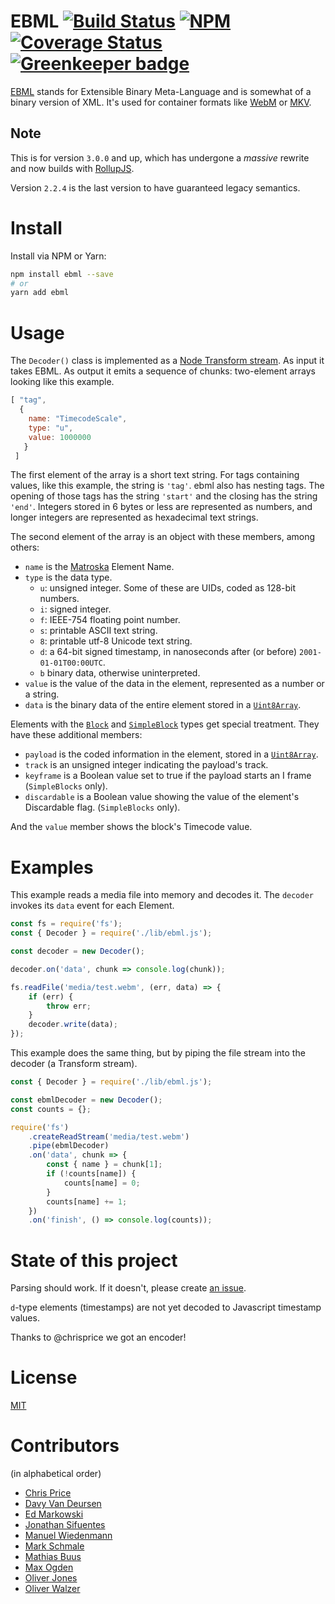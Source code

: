 # EBML [![Build Status](https://travis-ci.org/node-ebml/node-ebml.png?branch=master)](https://travis-ci.org/node-ebml/node-ebml) [![NPM](https://nodei.co/npm/ebml.png?compact=true)](https://www.npmjs.com/package/ebml) [![Coverage Status](https://coveralls.io/repos/github/node-ebml/node-ebml/badge.svg?branch=master)](https://coveralls.io/github/node-ebml/node-ebml?branch=master) [![Greenkeeper badge](https://badges.greenkeeper.io/node-ebml/node-ebml.svg)](https://greenkeeper.io/)

[EBML][EBML] stands for Extensible Binary Meta-Language and is somewhat of a
binary version of XML. It's used for container formats like [WebM][webm] or
[MKV][mkv].

## Note

This is for version `3.0.0` and up, which has undergone a *massive* rewrite and
now builds with [RollupJS][rollup].

Version `2.2.4` is the last version to have guaranteed legacy semantics.

# Install

Install via NPM or Yarn:

```bash
npm install ebml --save
# or
yarn add ebml
```

# Usage

The `Decoder()` class is implemented as a [Node Transform stream][node-stream-transform].
As input it takes EBML. As output it emits a sequence of chunks: two-element
arrays looking like this example.

```js
[ "tag",
  {
    name: "TimecodeScale",
    type: "u",
    value: 1000000
   }
 ]
```

The first element of the array is a short text string. For tags containing
values, like this example, the string is `'tag'`. ebml also has nesting tags.
The opening of those tags has the string `'start'` and the closing has the
string `'end'`. Integers stored in 6 bytes or less are represented as numbers,
and longer integers are represented as hexadecimal text strings.

The second element of the array is an object with these members, among others:

* `name` is the [Matroska][mkv] Element Name.
* `type` is the data type.
  * `u`: unsigned integer. Some of these are UIDs, coded as 128-bit numbers.
  * `i`: signed integer.
  * `f`: IEEE-754 floating point number.
  * `s`: printable ASCII text string.
  * `8`: printable utf-8 Unicode text string.
  * `d`: a 64-bit signed timestamp, in nanoseconds after (or before) `2001-01-01T00:00UTC`.
  * `b` binary data, otherwise uninterpreted.
* `value` is the value of the data in the element, represented as a number or a string.
* `data` is the binary data of the entire element stored in a [`Uint8Array`][MDN-Uint8Array].

Elements with the [`Block`][mkv-block] and  [`SimpleBlock`][mkv-sblock] types
get special treatment. They have these additional members:

* `payload` is the coded information in the element, stored in a  [`Uint8Array`][MDN-Uint8Array].
* `track` is an unsigned integer indicating the payload's track.
* `keyframe` is a Boolean value set to true if the payload starts an I frame (`SimpleBlocks` only).
* `discardable` is a Boolean value showing the value of the element's Discardable flag. (`SimpleBlocks` only).

And the `value` member shows the block's Timecode value.

# Examples

This example reads a media file into memory and decodes it. The `decoder`
invokes its `data` event for each Element.

```js
const fs = require('fs');
const { Decoder } = require('./lib/ebml.js');

const decoder = new Decoder();

decoder.on('data', chunk => console.log(chunk));

fs.readFile('media/test.webm', (err, data) => {
    if (err) {
        throw err;
    }
    decoder.write(data);
});
```

This example does the same thing, but by piping the file stream into the decoder (a Transform stream).

```js
const { Decoder } = require('./lib/ebml.js');

const ebmlDecoder = new Decoder();
const counts = {};

require('fs')
    .createReadStream('media/test.webm')
    .pipe(ebmlDecoder)
    .on('data', chunk => {
        const { name } = chunk[1];
        if (!counts[name]) {
            counts[name] = 0;
        }
        counts[name] += 1;
    })
    .on('finish', () => console.log(counts));
```

# State of this project

Parsing should work. If it doesn't, please create [an issue][new-issue].

`d`-type elements (timestamps) are not yet decoded to Javascript timestamp
values.

Thanks to @chrisprice we got an encoder!

# License

[MIT](./LICENSE)

# Contributors

(in alphabetical order)

* [Chris Price](https://github.com/chrisprice)
* [Davy Van Deursen](https://github.com/dvdeurse)
* [Ed Markowski](https://github.com/siphontv)
* [Jonathan Sifuentes](https://github.com/jayands)
* [Manuel Wiedenmann](https://github.com/fsmanuel)
* [Mark Schmale](https://github.com/themasch)
* [Mathias Buus](https://github.com/mafintosh)
* [Max Ogden](https://github.com/maxogden)
* [Oliver Jones](https://github.com/OllieJones)
* [Oliver Walzer](https://github.com/owcd)

[EBML]: http://ebml.sourceforge.net/
[new-issue]: https://github.com/node-ebml/node-ebml/issues/new
[MDN-Uint8Array]: https://developer.mozilla.org/en-US/docs/Web/JavaScript/Reference/Global_Objects/Uint8Array
[node-stream-transform]: https://nodejs.org/api/stream.html#stream_class_stream_transform
[mkv]: http://www.matroska.org/technical/specs/index.html
[rollup]: https://rollupjs.org/
[mkv-block]: https://www.matroska.org/technical/specs/index.html#block_structure
[mkv-sblock]: https://www.matroska.org/technical/specs/index.html#simpleblock_structure
[webm]: https://www.webmproject.org/
